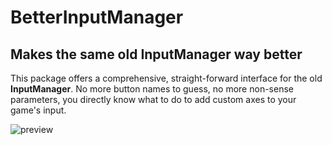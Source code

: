 # BetterInputManager
## Makes the same old InputManager way better

This package offers a comprehensive, straight-forward interface for the old **InputManager**.
No more button names to guess, no more non-sense parameters, you directly know what to do to add custom axes to your game's input.

![preview](https://kevincastejon.github.io/BetterInputManager/Assets/KevinCastejon/BetterInputManager/Documentation/BetterInputManager.png)
